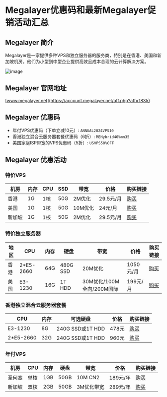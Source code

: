 # Megalayer优惠码和最新Megalayer促销活动汇总

## Megalayer 简介
Megalayer是一家提供多种VPS和独立服务器的服务商，特别是在香港、美国和新加坡机房。他们为小型到中型企业提供高效且成本合理的云计算解决方案。

![image](https://github.com/lowells977/Megalayer/assets/157679761/418c0166-98f0-474b-88a2-9ec91c189be8)


## Megalayer 官网地址
[www.megalayer.net](https://account.megalayer.net/aff.php?aff=1835)

## Megalayer 优惠码
- 年付VPS优惠码（下单立减10元）: `ANNUAL2024VPS10`
- 香港独立混合云服务器套餐优惠码（6折）: `MEHybrid40%mn35`
- 美国家庭ISP带宽的VPS优惠码（5折）: `USVPS50%OFF`

## Megalayer 优惠活动

### 特价VPS

| 机房   | 内存 | CPU | SSD  | 带宽    | 价格    | 购买链接                                             |
|------|----|-----|------|-------|--------|----------------------------------------------------|
| 香港   | 1G | 1核 | 50G  | 2M优化 | 29.5元/月 | [购买](https://account.megalayer.net/aff.php?aff=1835&pid=77)  |
| 美国   | 1G | 1核 | 50G  | 10M优化 | 24元/月  | [购买](https://account.megalayer.net/aff.php?aff=1835&pid=229) |
| 新加坡 | 1G | 1核 | 50G  | 2M优化 | 29.5元/月 | [购买](https://account.megalayer.net/aff.php?aff=1835&pid=220) |

### 特价独立服务器

| 地区   | CPU          | 内存 | 硬盘     | 带宽                      | 价格     | 购买链接                                              |
|------|--------------|----|--------|-------------------------|---------|-----------------------------------------------------|
| 香港   | 2*E5-2660    | 64G | 480G SSD | 20M优化                   | 1050元/月 | [购买](https://account.megalayer.net/aff.php?aff=1835&pid=285) |
| 美国   | E3-1230      | 16G | 1T HDD  | 30M优化/100M全向/200M国际 | 199元/月  | [购买](https://account.megalayer.net/aff.php?aff=1835&pid=291) |

### 香港独立混合云服务器套餐

| CPU        | 内存 | 可选硬盘    | 价格   | 购买链接                                              |
|------------|----|----------|------|-----------------------------------------------------|
| E3-1230    | 8G  | 240G SSD或1T HDD | 478元 | [购买](https://account.megalayer.net/aff.php?aff=1835&pid=203) |
| 2*E5-2660  | 32G | 240G SSD或1T HDD | 960元 | [购买](https://account.megalayer.net/aff.php?aff=1835&pid=206) |

### 年付VPS

| 机房   | CPU  | 内存 | 硬盘  | 带宽        | 价格   | 购买链接                                              |
|------|-----|----|------|-----------|------|-----------------------------------------------------|
| 圣何塞 | 单核  | 1GB | 50GB | 10M CN2    | 189元/年 | [购买](https://account.megalayer.net/aff.php?aff=1835&pid=228) |
| 新加坡 | 双核  | 2GB | 50GB | 3M优化带宽   | 289元/年 | [购买](https://account.megalayer.net/aff.php?aff=1835&pid=275) |

